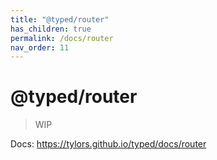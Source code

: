 ```yaml
---
title: "@typed/router"
has_children: true
permalink: /docs/router
nav_order: 11
---
```


# @typed/router

> WIP

Docs: https://tylors.github.io/typed/docs/router

